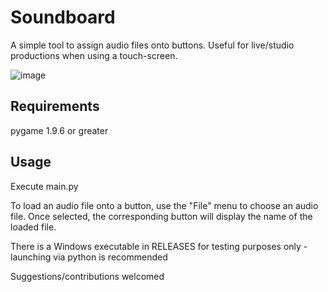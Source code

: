 # Soundboard
A simple tool to assign audio files onto buttons.
Useful for live/studio productions when using a touch-screen.

![image](https://github.com/ViciousSquid/Soundboard/assets/161540961/44e21c3f-183e-4d02-aa0a-6ee6aa4f3af7)


## Requirements

pygame 1.9.6 or greater


## Usage
Execute main.py

To load an audio file onto a button, use the "File" menu to choose an audio file. Once selected, the corresponding button will display the name of the loaded file.

There is a Windows executable in RELEASES for testing purposes only - launching via python is recommended

Suggestions/contributions welcomed
